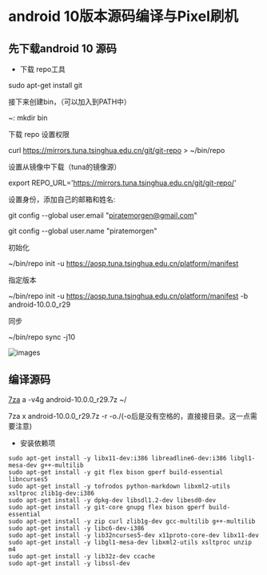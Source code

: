 # android 10版本源码编译与Pixel刷机

## 先下载android 10 源码

* 下载 repo工具

sudo apt-get install git

接下来创建bin，（可以加入到PATH中）

~: mkdir bin

下载 repo 设置权限

curl https://mirrors.tuna.tsinghua.edu.cn/git/git-repo > ~/bin/repo

设置从镜像中下载（tuna的镜像源）

export REPO_URL='https://mirrors.tuna.tsinghua.edu.cn/git/git-repo/'

设置身份，添加自己的邮箱和姓名:

git config --global user.email "piratemorgen@gmail.com" 

git config --global user.name "piratemorgen"

初始化

~/bin/repo init -u https://aosp.tuna.tsinghua.edu.cn/platform/manifest

指定版本

~/bin/repo init -u https://aosp.tuna.tsinghua.edu.cn/platform/manifest -b android-10.0.0_r29

同步

~/bin/repo sync -j10

![images](./1.png)
## 编译源码

[7za](https://blog.csdn.net/qq_27608983/article/details/92462659) a -v4g android-10.0.0_r29.7z ~/ 

7za x  android-10.0.0_r29.7z  -r -o./(-o后是没有空格的，直接接目录。这一点需要注意)

* 安装依赖项

```
sudo apt-get install -y libx11-dev:i386 libreadline6-dev:i386 libgl1-mesa-dev g++-multilib
sudo apt-get install -y git flex bison gperf build-essential libncurses5 
sudo apt-get install -y tofrodos python-markdown libxml2-utils xsltproc zlib1g-dev:i386
sudo apt-get install -y dpkg-dev libsdl1.2-dev libesd0-dev
sudo apt-get install -y git-core gnupg flex bison gperf build-essential
sudo apt-get install -y zip curl zlib1g-dev gcc-multilib g++-multilib
sudo apt-get install -y libc6-dev-i386
sudo apt-get install -y lib32ncurses5-dev x11proto-core-dev libx11-dev
sudo apt-get install -y libgl1-mesa-dev libxml2-utils xsltproc unzip m4
sudo apt-get install -y lib32z-dev ccache
sudo apt-get install -y libssl-dev

```











